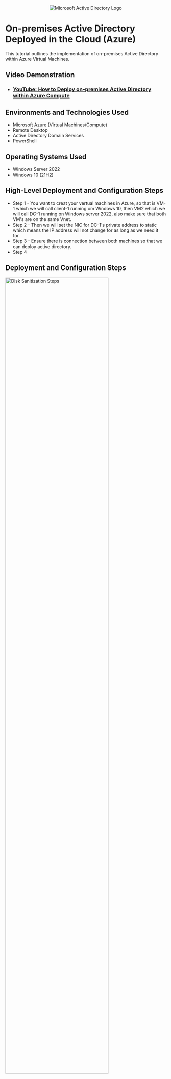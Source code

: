 <p align="center">
<img src="https://i.imgur.com/pU5A58S.png" alt="Microsoft Active Directory Logo"/>
</p>

<h1>On-premises Active Directory Deployed in the Cloud (Azure)</h1>
This tutorial outlines the implementation of on-premises Active Directory within Azure Virtual Machines.<br />


<h2>Video Demonstration</h2>

- ### [YouTube: How to Deploy on-premises Active Directory within Azure Compute](https://www.youtube.com)

<h2>Environments and Technologies Used</h2>

- Microsoft Azure (Virtual Machines/Compute)
- Remote Desktop
- Active Directory Domain Services
- PowerShell

<h2>Operating Systems Used </h2>

- Windows Server 2022
- Windows 10 (21H2)

<h2>High-Level Deployment and Configuration Steps</h2>

- Step 1 - You want to creat your vertual machines in Azure, so that is VM-1 which we will call client-1 running om Windows 10, then VM2 which we will call DC-1 running on Windows server 2022, also make sure that both VM's are on the same Vnet.
- Step 2 - Then we will set the NIC for DC-1's private address to static which means the IP address will not change for as long as we need it for.
- Step 3 - Ensure there is connection between both machines so that we can deploy active directory.
- Step 4

<h2>Deployment and Configuration Steps</h2>

<p>
<img src="https://i.imgur.com/rAap82H.png" height="80%" width="80%" alt="Disk Sanitization Steps"/>
</p>
<p>
Here you can see that we created both machines in Azure, they are both up and running.
</p>
<br />

<p>
<img src="https://i.imgur.com/qWz7eNd.png" height="80%" width="80%" alt="Disk Sanitization Steps"/>
</p>
<p>
So after creating the vertual machines we went in to change DC-1's NIC private IP address to static, to ensure that for as long as we need it, it does't change, to do this, in the Azure portal you will click on to DC-1, network, Network Interface, ipconfig, then you will change the status from dynamic to static.
</p>
<br />

<p>
<img src="https://i.imgur.com/DJmEXEB.png" height="80%" width="80%" alt="Disk Sanitization Steps"/>
</p>
<p>
Lorem ipsum dolor sit amet, consectetur adipiscing elit, sed do eiusmod tempor incididunt ut labore et dolore magna aliqua. Ut enim ad minim veniam, quis nostrud exercitation ullamco laboris nisi ut aliquip ex ea commodo consequat. Duis aute irure dolor in reprehenderit in voluptate velit esse cillum dolore eu fugiat nulla pariatur.
</p>
<br />
